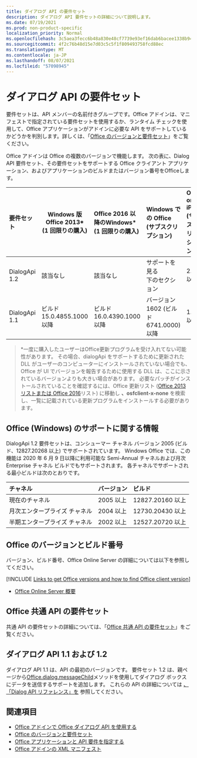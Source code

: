 ```yaml
---
title: ダイアログ API の要件セット
description: ダイアログ API 要件セットの詳細について説明します。
ms.date: 07/19/2021
ms.prod: non-product-specific
localization_priority: Normal
ms.openlocfilehash: 3c5aea3fecc6b48a830e48cf7739e93ef16dab6bacee1338b94774911a06ef5d
ms.sourcegitcommit: 4f2c76b48d15e7d03c5c5f1f809493758fcd88ec
ms.translationtype: MT
ms.contentlocale: ja-JP
ms.lasthandoff: 08/07/2021
ms.locfileid: "57098945"
---
```

# <a name="dialog-api-requirement-sets"></a>ダイアログ API の要件セット

要件セットは、API メンバーの名前付きグループです。Office アドインは、マニフェストで指定されている要件セットを使用するか、ランタイム チェックを使用して、Office アプリケーションがアドインに必要な API をサポートしているかどうかを判別します。詳しくは、「[Office のバージョンと要件セット](../../develop/office-versions-and-requirement-sets.md)」をご覧ください。

Office アドインは Office の複数のバージョンで機能します。 次の表に、Dialog API 要件セット、その要件セットをサポートする Office クライアント アプリケーション、およびアプリケーションのビルドまたはバージョン番号をOfficeします。

|  要件セット  | Windows 版 Office 2013\*<br>(1 回限りの購入) | Office 2016 以降のWindows\*<br>(1 回限りの購入)   | Windows での Office<br>(サブスクリプション) |  Office on iPad<br>(サブスクリプション)  |  Office on Mac<br>(サブスクリプション)  | Office on the web  |  Office Online Server  |
|:-----|-----|:-----|:-----|:-----|:-----|:-----|:-----|
| DialogApi 1.2  | 該当なし | 該当なし | サポートを見る<br>下のセクション | 2.37 以降 | 16.37 以降 | 2020 年 6 月 | 該当なし |
| DialogApi 1.1  | ビルド 15.0.4855.1000 以降 | ビルド 16.0.4390.1000 以降 | バージョン 1602 (ビルド 6741.0000) 以降 | 1.22 以降 | 15.20 以降 | 2017 年 1 月 | バージョン 1608 (ビルド 7601.6800) 以降|

>\*一度に購入したユーザーはOffice更新プログラムを受け入れてない可能性があります。 その場合、dialogApi をサポートするために更新された DLL がユーザーのコンピューターにインストールされていない場合でも、Office が UI でバージョンを報告するために使用する DLL は、ここに示されているバージョンよりも大きい場合があります。 必要なパッチがインストールされていることを確認するには、Office 更新リスト ([Office 2013 リストまたは Office 2016](/officeupdates/msp-files-office-2013)リスト) に移動し **、osfclient-x-none** を検索し、一覧に記載されている更新プログラムをインストールする必要があります。 [](/officeupdates/msp-files-office-2016)

## <a name="office-on-windows-subscription-support"></a>Office (Windows) のサポートに関する情報

DialogApi 1.2 要件セットは、コンシューマー チャネル バージョン 2005 (ビルド、12827.20268 以上) でサポートされています。 Windows Office では、この機能は 2020 年 6 月 9 日以降に利用可能な Semi-Annual チャネルおよび月次 Enterprise チャネル ビルドでもサポートされます。 各チャネルでサポートされる最小ビルドは次のとおりです。  

|チャネル | バージョン | ビルド|
|:-----|:-----|:-----|
|現在のチャネル | 2005 以上 | 12827.20160 以上|
|月次エンタープライズ チャネル | 2004 以上 | 12730.20430 以上|
|半期エンタープライズ チャネル | 2002 以上 | 12527.20720 以上|

## <a name="office-versions-and-build-numbers"></a>Office のバージョンとビルド番号

バージョン、ビルド番号、Office Online Server の詳細については以下を参照してください。

[!INCLUDE [Links to get Office versions and how to find Office client version](../../includes/links-get-office-versions-builds.md)]
- [Office Online Server 概要](/officeonlineserver/office-online-server-overview)

## <a name="office-common-api-requirement-sets"></a>Office 共通 API の要件セット

共通 API の要件セットの詳細については、「[Office 共通 API の要件セット](office-add-in-requirement-sets.md)」をご覧ください。

## <a name="dialog-api-11-and-12"></a>ダイアログ API 1.1 および 1.2

ダイアログ API 1.1 は、API の最初のバージョンです。 要件セット 1.2 は、親ページから[Office.dialog.messageChild](/javascript/api/office/office.dialog#messageChild_message_)メソッドを使用してダイアログ ボックスにデータを送信するサポートを追加します。 これらの API の詳細については [、「Dialog API リファレンス」を](/javascript/api/office/office.ui) 参照してください。

## <a name="see-also"></a>関連項目

- [Office アドインで Office ダイアログ API を使用する](../../develop/dialog-api-in-office-add-ins.md)
- [Office のバージョンと要件セット](../../develop/office-versions-and-requirement-sets.md)
- [Office アプリケーションと API 要件を指定する](../../develop/specify-office-hosts-and-api-requirements.md)
- [Office アドインの XML マニフェスト](../../develop/add-in-manifests.md)
